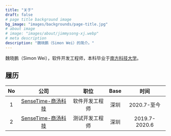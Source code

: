 ```yaml
---
title: "关于"
draft: false
# page title background image
bg_image: "images/backgrounds/page-title.jpg"
# about image
# image: "images/about/jimmysong-xj.webp"
# meta description
description: "魏晓鹏（Simon Wei）的简介。"
---
```


魏晓鹏（Simon Wei），软件开发工程师，本科毕业于[南方科技大学](https://www.sustech.edu.cn/)。

## 履历

| No  |                        公司                        |      职位      | Base |     时间      |
| :-: | :------------------------------------------------: | :------------: | :--: | :-----------: |
|  1  | [SenseTime-商汤科技](https://www.sensetime.com/cn) | 软件开发工程师 | 深圳 |  2020.7-至今  |
|  2  | [SenseTime-商汤科技](https://www.sensetime.com/cn) | 测试开发工程师 | 深圳 | 2019.7-2020.6 |
